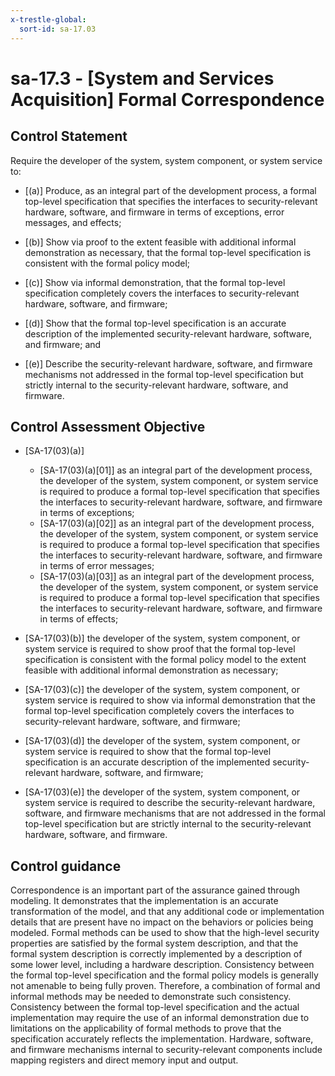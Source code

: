 ```yaml
---
x-trestle-global:
  sort-id: sa-17.03
---
```


# sa-17.3 - \[System and Services Acquisition\] Formal Correspondence

## Control Statement

Require the developer of the system, system component, or system service to:

- \[(a)\] Produce, as an integral part of the development process, a formal top-level specification that specifies the interfaces to security-relevant hardware, software, and firmware in terms of exceptions, error messages, and effects;

- \[(b)\] Show via proof to the extent feasible with additional informal demonstration as necessary, that the formal top-level specification is consistent with the formal policy model;

- \[(c)\] Show via informal demonstration, that the formal top-level specification completely covers the interfaces to security-relevant hardware, software, and firmware;

- \[(d)\] Show that the formal top-level specification is an accurate description of the implemented security-relevant hardware, software, and firmware; and

- \[(e)\] Describe the security-relevant hardware, software, and firmware mechanisms not addressed in the formal top-level specification but strictly internal to the security-relevant hardware, software, and firmware.

## Control Assessment Objective

- \[SA-17(03)(a)\]

  - \[SA-17(03)(a)[01]\] as an integral part of the development process, the developer of the system, system component, or system service is required to produce a formal top-level specification that specifies the interfaces to security-relevant hardware, software, and firmware in terms of exceptions;
  - \[SA-17(03)(a)[02]\] as an integral part of the development process, the developer of the system, system component, or system service is required to produce a formal top-level specification that specifies the interfaces to security-relevant hardware, software, and firmware in terms of error messages;
  - \[SA-17(03)(a)[03]\] as an integral part of the development process, the developer of the system, system component, or system service is required to produce a formal top-level specification that specifies the interfaces to security-relevant hardware, software, and firmware in terms of effects;

- \[SA-17(03)(b)\] the developer of the system, system component, or system service is required to show proof that the formal top-level specification is consistent with the formal policy model to the extent feasible with additional informal demonstration as necessary;

- \[SA-17(03)(c)\] the developer of the system, system component, or system service is required to show via informal demonstration that the formal top-level specification completely covers the interfaces to security-relevant hardware, software, and firmware;

- \[SA-17(03)(d)\] the developer of the system, system component, or system service is required to show that the formal top-level specification is an accurate description of the implemented security-relevant hardware, software, and firmware;

- \[SA-17(03)(e)\] the developer of the system, system component, or system service is required to describe the security-relevant hardware, software, and firmware mechanisms that are not addressed in the formal top-level specification but are strictly internal to the security-relevant hardware, software, and firmware.

## Control guidance

Correspondence is an important part of the assurance gained through modeling. It demonstrates that the implementation is an accurate transformation of the model, and that any additional code or implementation details that are present have no impact on the behaviors or policies being modeled. Formal methods can be used to show that the high-level security properties are satisfied by the formal system description, and that the formal system description is correctly implemented by a description of some lower level, including a hardware description. Consistency between the formal top-level specification and the formal policy models is generally not amenable to being fully proven. Therefore, a combination of formal and informal methods may be needed to demonstrate such consistency. Consistency between the formal top-level specification and the actual implementation may require the use of an informal demonstration due to limitations on the applicability of formal methods to prove that the specification accurately reflects the implementation. Hardware, software, and firmware mechanisms internal to security-relevant components include mapping registers and direct memory input and output.
